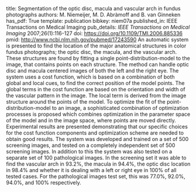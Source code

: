 title: Segmentation of the optic disc, macula and vascular arch in fundus photographs
authors: M. Niemeijer, M. D. Abràmoff and B. van Ginneken
has_pdf: True
template: publication
bibkey: niem07a
published_in: IEEE Transactions on Medical Imaging
pub_details: <i>IEEE Transactions on Medical Imaging</i> 2007;26(1):116-127
doi: https://doi.org/10.1109/TMI.2006.885336
pmid: http://www.ncbi.nlm.nih.gov/pubmed/17243590
An automatic system is presented to find the location of the major anatomical structures in color fundus photographs; the optic disc, the macula, and the vascular arch. These structures are found by fitting a single point-distribution-model to the image, that contains points on each structure. The method can handle optic disc and macula centered images of both the left and the right eye. The system uses a cost function, which is based on a combination of both global and local cues, to find the correct position of the model points. The global terms in the cost function are based on the orientation and width of the vascular pattern in the image. The local term is derived from the image structure around the points of the model. To optimize the fit of the point-distribution-model to an image, a sophisticated combination of optimization processes is proposed which combines optimization in the parameter space of the model and in the image space, where points are moved directly. Experimental results are presented demonstrating that our specific choices for the cost function components and optimization scheme are needed to obtain good results. The system was developed and trained on a set of 500 screening images, and tested on a completely independent set of 500 screening images. In addition to this the system was also tested on a separate set of 100 pathological images. In the screening set it was able to find the vascular arch in 93.2\%, the macula in 94.4\%, the optic disc location in 98.4\% and whether it is dealing with a left or right eye in 100\% of all tested cases. For the pathological images test set, this was 77.0\%, 92.0\%, 94.0\%, and 100\% respectively.

